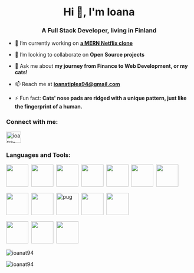 <h1 align="center">Hi 👋, I'm Ioana</h1>
<h3 align="center">A Full Stack Developer, living in Finland</h3>

- 🔭 I’m currently working on **[a MERN Netflix clone](https://github.com/ioanat94/netflix)**

<!-- - 🌱 I’m currently learning **Node.js** via **The Odin Project** -->

- 👯 I’m looking to collaborate on **Open Source projects**

<!-- - 👨‍💻 All of my projects are available at **[my github repos](https://github.com/ioanat94?tab=repositories)** -->

- 💬 Ask me about **my journey from Finance to Web Development, or my cats!**

- 📫 Reach me at **ioanatiplea94@gmail.com**

<!-- - 📄 Take a look at my **[resume](https://drive.google.com/file/d/1k0pagk8DPZ4524SrfpQQtIuAGsoZEYkI/view?usp=sharing)** -->

- ⚡ Fun fact: **Cats' nose pads are ridged with a unique pattern, just like the fingerprint of a human.**

<h3 align="left">Connect with me:</h3>
<p align="left">
<a href="https://linkedin.com/in/ioana-tiplea" target="blank"><img align="center" src="https://raw.githubusercontent.com/rahuldkjain/github-profile-readme-generator/master/src/images/icons/Social/linked-in-alt.svg" alt="ioana-tiplea" height="30" width="40" /></a>
</p>

<h3 align="left">Languages and Tools:</h3>
<p align="left"> 
  <img src="https://cdn.jsdelivr.net/gh/devicons/devicon/icons/html5/html5-plain-wordmark.svg" height="60px" width="60px" />&nbsp;
  <img src="https://cdn.jsdelivr.net/gh/devicons/devicon/icons/css3/css3-plain-wordmark.svg" height="60px" width="60px" />&nbsp;
  <img src="https://cdn.jsdelivr.net/gh/devicons/devicon/icons/sass/sass-original.svg" height="60px" width="60px" />&nbsp;
  <img src="https://cdn.jsdelivr.net/gh/devicons/devicon/icons/materialui/materialui-original.svg" height="60px" width="60px" />&nbsp;
  <img src="https://cdn.jsdelivr.net/gh/devicons/devicon/icons/javascript/javascript-plain.svg" height="60px" width="60px" />&nbsp;
  <img src="https://cdn.jsdelivr.net/gh/devicons/devicon/icons/react/react-original-wordmark.svg" height="60px" width="60px" />&nbsp;
  <img src="https://cdn.jsdelivr.net/gh/devicons/devicon/icons/figma/figma-original.svg" height="60px" width="60px" />&nbsp;
  
  <img src="https://cdn.jsdelivr.net/gh/devicons/devicon/icons/nodejs/nodejs-original-wordmark.svg" height="60px" width="60px" />&nbsp;
  <img src="https://i.ibb.co/mNmmwKk/6202fcdee5ee8636a145a41b-1234.png" height="60px" width="60px" />&nbsp;
  <img src="https://cdn.worldvectorlogo.com/logos/pug.svg" alt="pug" width="60" height="60"/>&nbsp;
  <img src="https://cdn.jsdelivr.net/gh/devicons/devicon/icons/mongodb/mongodb-plain-wordmark.svg" width="60" height="60"/>&nbsp;
  <img src="https://cdn.jsdelivr.net/gh/devicons/devicon/icons/webpack/webpack-plain-wordmark.svg" width="60" height="60"/>&nbsp;

  <img src="https://cdn.jsdelivr.net/gh/devicons/devicon/icons/jest/jest-plain.svg" width="60" height="60"/>&nbsp; 
  <img src="https://cdn.jsdelivr.net/gh/devicons/devicon/icons/heroku/heroku-plain-wordmark.svg" width="60" height="60"/>&nbsp;
  <img src="https://cdn.jsdelivr.net/gh/devicons/devicon/icons/git/git-plain-wordmark.svg" width="60" height="60"/>&nbsp; 
</p>

<p><img align="center" src="https://github-readme-stats.vercel.app/api?username=ioanat94&show_icons=true&locale=en" alt="ioanat94" /></p>

<p><img align="left" src="https://github-readme-stats.vercel.app/api/top-langs?username=ioanat94&show_icons=true&locale=en&layout=compact" alt="ioanat94" /></p>
